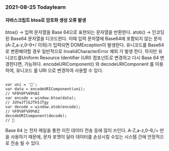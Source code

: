 ### 2021-08-25 TodayIearn
#### 자바스크립트 btoa로 암호화 생성 오류 발생
btoa() -> 입력 문자열을 Base 64으로 표현되는 문자열을 반환한다.
atob() -> 인코딩된 Base64 문자열을 디코드한다.
이때 입력 문자열에 Base64에 포함되지 않는 문자 (A-Z,a-z,0–9+/ 이외)가 입력되면 DOMException이 발생한다.
유니코드를 Base64로 변환해야할 경우 일반적으로 InvalidCharacterError 예외 가 발생 한다.
하지만 유니코드를Uniform Resource Identifier (URI) 컴포넌트로 변경하고 다시 Base 64 변경한다면, 가능하다.
encodeURIComponent() 와 decodeURIComponent 를 이용하여, 유니코드 를 URI 으로 변경하여 사용할 수 있다.
<pre><code>
var uni = '🙂';
var data = encodeURIComponent(uni);
// %F0%9F%99%82
var encode = window.btoa(data);
// JUYwJTlGJTk5JTgy
var decode = window.atob(encode);
// %F0%9F%99%82
decodeURIComponent(decode);
// 🙂
</code></pre>
Base 64 는 전자 메일을 통한 이진 데이터 전송 등에 많이 쓰인다.
A-Z,a-z,0–9,/+ 만을 사용하기 때문에, 문자 포맷이 달라 데이터를 손상시킬 수있는 시스템 간에 안정적으로 전송 될 수 있다.